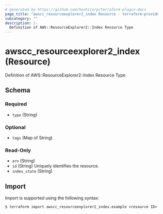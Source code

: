 ```yaml
---
# generated by https://github.com/hashicorp/terraform-plugin-docs
page_title: "awscc_resourceexplorer2_index Resource - terraform-provider-awscc"
subcategory: ""
description: |-
  Definition of AWS::ResourceExplorer2::Index Resource Type
---
```


# awscc_resourceexplorer2_index (Resource)

Definition of AWS::ResourceExplorer2::Index Resource Type



<!-- schema generated by tfplugindocs -->
## Schema

### Required

- `type` (String)

### Optional

- `tags` (Map of String)

### Read-Only

- `arn` (String)
- `id` (String) Uniquely identifies the resource.
- `index_state` (String)

## Import

Import is supported using the following syntax:

```shell
$ terraform import awscc_resourceexplorer2_index.example <resource ID>
```
